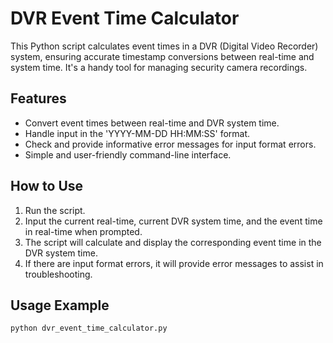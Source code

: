 # DVR Event Time Calculator

This Python script calculates event times in a DVR (Digital Video Recorder) system, ensuring accurate timestamp conversions between real-time and system time. It's a handy tool for managing security camera recordings.

## Features

- Convert event times between real-time and DVR system time.
- Handle input in the 'YYYY-MM-DD HH:MM:SS' format.
- Check and provide informative error messages for input format errors.
- Simple and user-friendly command-line interface.

## How to Use

1. Run the script.
2. Input the current real-time, current DVR system time, and the event time in real-time when prompted.
3. The script will calculate and display the corresponding event time in the DVR system time.
4. If there are input format errors, it will provide error messages to assist in troubleshooting.

## Usage Example

```shell
python dvr_event_time_calculator.py
